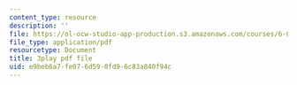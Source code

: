 ```yaml
---
content_type: resource
description: ''
file: https://ol-ocw-studio-app-production.s3.amazonaws.com/courses/6-00-introduction-to-computer-science-and-programming-fall-2008/e9beb6a7fe076d590fd96c83a840f94c_WGDbIKtjmSs.pdf
file_type: application/pdf
resourcetype: Document
title: 3play pdf file
uid: e9beb6a7-fe07-6d59-0fd9-6c83a840f94c
---
```

